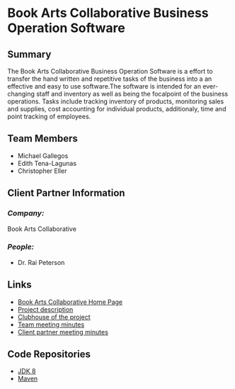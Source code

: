# Book Arts Collaborative Business Operation Software

## **Summary**

The Book Arts Collaborative Business Operation Software is a effort to transfer the hand written and repetitive tasks of the business into a an effective and easy to use software.The software is intended for an ever-changing staff and inventory as well as being the focalpoint of the business operations. Tasks include tracking inventory of products, monitoring sales and supplies, cost accounting for individual products, additionaly, time and point tracking of employees. 

## **Team Members**

- Michael Gallegos
- Edith Tena-Lagunas
- Christopher Eller

## **Client Partner Information**

### *Company:*
Book Arts Collaborative

### *People:*
- Dr. Rai Peterson

## **Links**

- [Book Arts Collaborative Home Page](http://www.bookartscollaborative.com/who-we-are)
- [Project description](ProjectDescription.md)
- [Clubhouse of the project](https://app.clubhouse.io/bookartscollaborativebusinessoperationsoftware/projects)
- [Team meeting minutes](MeetingMinutes/Team)
- [Client partner meeting minutes](MeetingMinutes/ClientPartner)


## **Code Repositories**

- [JDK 8](https://www.oracle.com/technetwork/java/javase/downloads/jdk8-downloads-2133151.html)
- [Maven](https://mvnrepository.com/artifact/com.oracle.java/jre/1.8.0_101)

